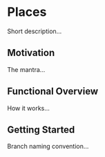 # Places

Short description...

## Motivation

The mantra...

## Functional Overview

How it works...

## Getting Started

Branch naming convention...